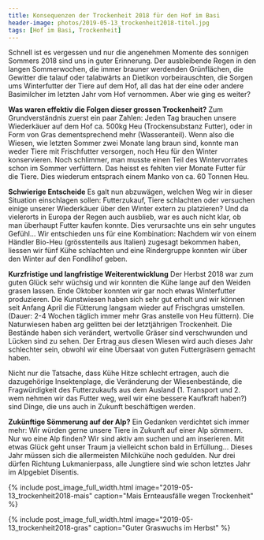 ```yaml
---
title: Konsequenzen der Trockenheit 2018 für den Hof im Basi
header-image: photos/2019-05-13_trockenheit2018-titel.jpg
tags: [Hof im Basi, Trockenheit]
---
```

 
Schnell ist es vergessen und nur die angenehmen Momente des sonnigen Sommers 2018 sind uns in guter Erinnerung. Der ausbleibende Regen in den langen Sommerwochen, die immer brauner werdenden Grünflächen, die Gewitter die talauf oder talabwärts an Dietikon vorbeirauschten, die Sorgen ums Winterfutter der Tiere auf dem Hof, all das hat der eine oder andere Basimilcher im letzten Jahr vom Hof vernommen. Aber wie ging es weiter? 

**Was waren effektiv die Folgen dieser grossen Trockenheit?**
Zum Grundverständnis zuerst ein paar Zahlen: Jeden Tag brauchen unsere Wiederkäuer auf dem Hof ca. 500kg Heu (Trockensubstanz Futter), oder in Form von Gras dementsprechend mehr (Wasseranteil). Wenn also die Wiesen, wie letzten Sommer zwei Monate lang braun sind, konnte man weder Tiere mit Frischfutter versorgen, noch Heu für den Winter konservieren. Noch schlimmer, man musste einen Teil des Wintervorrates schon im Sommer verfüttern. Das heisst es fehlten vier Monate Futter für die Tiere. Dies wiederum entsprach einem Manko von ca. 60 Tonnen Heu.

**Schwierige Entscheide**
Es galt nun abzuwägen, welchen Weg wir in dieser Situation einschlagen sollen: Futterzukauf, Tiere schlachten oder versuchen einige unserer Wiederkäuer über den Winter extern zu platzieren? Und da vielerorts in Europa der Regen auch ausblieb, war es auch nicht klar, ob man überhaupt Futter kaufen konnte. Dies verursachte uns ein sehr ungutes Gefühl… Wir entschieden uns für eine Kombination: Nachdem wir von einem Händler Bio-Heu (grösstenteils aus Italien) zugesagt bekommen haben, liessen wir fünf Kühe schlachten und eine Rindergruppe konnten wir über den Winter auf den Fondlihof geben. 

**Kurzfristige und langfristige Weiterentwicklung**
Der Herbst 2018  war zum guten Glück sehr wüchsig und wir konnten die Kühe lange auf den Weiden grasen lassen. Ende Oktober konnten wir gar noch etwas Winterfutter produzieren. Die Kunstwiesen haben sich sehr gut erholt und wir können seit Anfang April die Fütterung langsam wieder auf Frischgras umstellen. (Dauer: 2-4 Wochen täglich immer mehr Gras anstelle von Heu füttern). Die Naturwiesen haben arg gelitten bei der letztjährigen Trockenheit. Die Bestände haben sich verändert, wertvolle Gräser sind verschwunden und Lücken sind zu sehen. Der Ertrag aus diesen Wiesen wird auch dieses Jahr schlechter sein, obwohl wir eine Übersaat von guten Futtergräsern gemacht haben.

Nicht nur die Tatsache, dass Kühe Hitze schlecht ertragen, auch die dazugehörige Insektenplage, die Veränderung der Wiesenbestände, die Fragwürdigkeit des Futterzukaufs aus dem Ausland (1. Transport und 2. wem nehmen wir das Futter weg, weil wir eine bessere Kaufkraft haben?) sind Dinge, die uns auch in Zukunft beschäftigen werden.


**Zukünftige Sömmerung auf der Alp?**
Ein Gedanken verdichtet sich immer mehr: Wir würden gerne unsere Tiere in Zukunft auf einer Alp sömmern. Nur wo eine Alp finden? Wir sind aktiv am suchen und am inserieren. Mit etwas Glück geht unser Traum ja vielleicht schon bald in Erfüllung… Dieses Jahr müssen sich die allermeisten Milchkühe noch gedulden. Nur drei dürfen Richtung Lukmanierpass, alle Jungtiere sind wie schon letztes Jahr im Alpgebiet Disentis.


{% include post_image_full_width.html image="2019-05-13_trockenheit2018-mais" caption="Mais Ernteausfälle wegen Trockenheit" %}

{% include post_image_full_width.html image="2019-05-13_trockenheit2018-gras" caption="Guter Graswuchs im Herbst" %}
